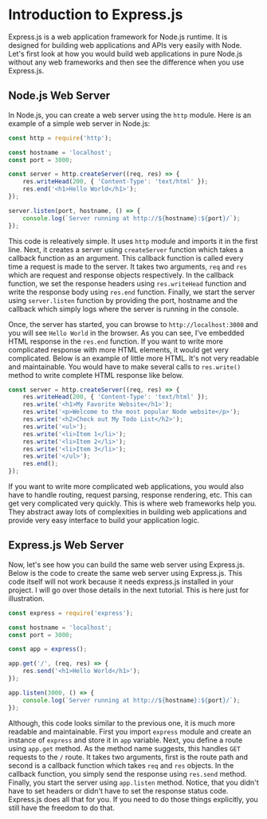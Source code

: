 # Introduction to Express.js

Express.js is a web application framework for Node.js runtime. It is designed for building web applications and APIs very easily with Node. Let's first look at how you would build web applications in pure Node.js without any web frameworks and then see the difference when you use Express.js.

## Node.js Web Server

In Node.js, you can create a web server using the `http` module. Here is an example of a simple web server in Node.js:

```javascript
const http = require('http');

const hostname = 'localhost';
const port = 3000;

const server = http.createServer((req, res) => {
    res.writeHead(200, { 'Content-Type': 'text/html' });
    res.end('<h1>Hello World</h1>');
});

server.listen(port, hostname, () => {
    console.log(`Server running at http://${hostname}:${port}/`);
});
```

This code is releatively simple. It uses `http` module and imports it in the first line. Next, it creates a server using `createServer` function which takes a callback function as an argument. This callback function is called every time a request is made to the server. It takes two arguments, `req` and `res` which are request and response objects respectively. In the callback function, we set the response headers using `res.writeHead` function and write the response body using `res.end` function. Finally, we start the server using `server.listen` function by providing the port, hostname and the callback which simply logs where the server is running in the console.

Once, the server has started, you can browse to `http://localhost:3000` and you will see `Hello World` in the browser. As you can see, I've embedded HTML response in the `res.end` function. If you want to write more complicated response with more HTML elements, it would get very complicated. Below is an example of little more HTML. It's not very readable and maintainable. You would have to make several calls to `res.write()` method to write complete HTML response like below.

```javascript
const server = http.createServer((req, res) => {
    res.writeHead(200, { 'Content-Type': 'text/html' });
    res.write('<h1>My Favorite Website</h1>');
    res.write('<p>Welcome to the most popular Node website</p>');
    res.write('<h2>Check out My Todo List</h2>');
    res.write('<ul>');
    res.write('<li>Item 1</li>');
    res.write('<li>Item 2</li>');
    res.write('<li>Item 3</li>');
    res.write('</ul>');
    res.end();
});
```

If you want to write more complicated web applications, you would also have to handle routing, request parsing, response rendering, etc. This can get very complicated very quickly. This is where web frameworks help you. They abstract away lots of complexities in building web applications and provide very easy interface to build your application logic.

## Express.js Web Server

Now, let's see how you can build the same web server using Express.js. Below is the code to create the same web server using Express.js. This code itself will not work because it needs express.js installed in your project. I will go over those details in the next tutorial. This is here just for illustration.

```javascript
const express = require('express');

const hostname = 'localhost';
const port = 3000;

const app = express();

app.get('/', (req, res) => {
    res.send('<h1>Hello World</h1>');
});

app.listen(3000, () => {
    console.log(`Server running at http://${hostname}:${port}/`);
});
```

Although, this code looks similar to the previous one, it is much more readable and maintainable. First you import `express` module and create an instance of `express` and store it in `app` variable. Next, you define a route using `app.get` method. As the method name suggests, this handles `GET` requests to the `/` route. It takes two arguments, first is the route path and second is a callback function which takes `req` and `res` objects. In the callback function, you simply send the response using `res.send` method. Finally, you start the server using `app.listen` method. Notice, that you didn't have to set headers or didn't have to set the response status code. Express.js does all that for you. If you need to do those things explicitly, you still have the freedom to do that.


